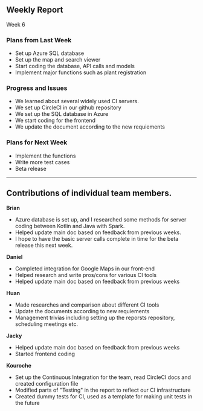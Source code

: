 
## Weekly Report
Week 6

### Plans from Last Week

- Set up Azure SQL database 
- Set up the map and search viewer
- Start coding the database, API calls and models
- Implement major functions such as plant registration


### Progress and Issues
* We learned about several widely used CI servers. 
* We set up CircleCI in our github repository
* We set up the SQL database in Azure
* We start coding for the frontend
* We update the document according to the new requiements


### Plans for Next Week
- Implement the functions
- Write more test cases
- Beta release

________________


## Contributions of individual team members.
**Brian**
* Azure database is set up, and I researched some methods for server coding between Kotlin and Java with Spark. 
* Helped update main doc based on feedback from previous weeks.
* I hope to have the basic server calls complete in time for the beta release this next week.


**Daniel**
* Completed integration for Google Maps in our front-end
* Helped research and write pros/cons for various CI tools
* Helped update main doc based on feedback from previous weeks


**Huan**
* Made researches and comparison about different CI tools
* Update the documents according to new requiements
* Management trivias including setting up the reporsts repository, scheduling meetings etc.


**Jacky**
* Helped update main doc based on feedback from previous weeks
* Started frontend coding


**Kouroche**
* Set up the Continuous Integration for the team, read CircleCI docs and created configuration file
* Modified parts of "Testing" in the report to reflect our CI infrastructure 
* Created dummy tests for CI, used as a template for making unit tests in the future
